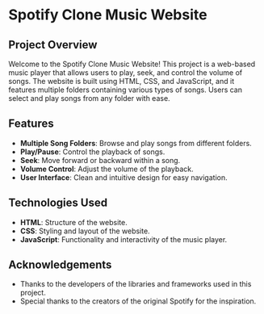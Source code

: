 # Spotify Clone Music Website

## Project Overview

Welcome to the Spotify Clone Music Website! This project is a web-based music player that allows users to play, seek, and control the volume of songs. The website is built using HTML, CSS, and JavaScript, and it features multiple folders containing various types of songs. Users can select and play songs from any folder with ease.

## Features

- **Multiple Song Folders**: Browse and play songs from different folders.
- **Play/Pause**: Control the playback of songs.
- **Seek**: Move forward or backward within a song.
- **Volume Control**: Adjust the volume of the playback.
- **User Interface**: Clean and intuitive design for easy navigation.

## Technologies Used

- **HTML**: Structure of the website.
- **CSS**: Styling and layout of the website.
- **JavaScript**: Functionality and interactivity of the music player.

## Acknowledgements

- Thanks to the developers of the libraries and frameworks used in this project.
- Special thanks to the creators of the original Spotify for the inspiration.

